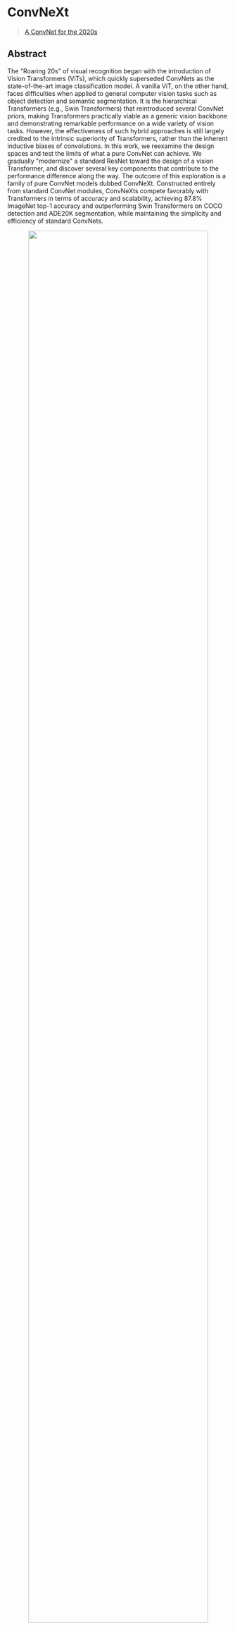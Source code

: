 # ConvNeXt

> [A ConvNet for the 2020s](https://arxiv.org/abs/2201.03545)

## Abstract

The "Roaring 20s" of visual recognition began with the introduction of Vision Transformers (ViTs), which quickly superseded ConvNets as the state-of-the-art image classification model. A vanilla ViT, on the other hand, faces difficulties when applied to general computer vision tasks such as object detection and semantic segmentation. It is the hierarchical Transformers (e.g., Swin Transformers) that reintroduced several ConvNet priors, making Transformers practically viable as a generic vision backbone and demonstrating remarkable performance on a wide variety of vision tasks. However, the effectiveness of such hybrid approaches is still largely credited to the intrinsic superiority of Transformers, rather than the inherent inductive biases of convolutions. In this work, we reexamine the design spaces and test the limits of what a pure ConvNet can achieve. We gradually "modernize" a standard ResNet toward the design of a vision Transformer, and discover several key components that contribute to the performance difference along the way. The outcome of this exploration is a family of pure ConvNet models dubbed ConvNeXt. Constructed entirely from standard ConvNet modules, ConvNeXts compete favorably with Transformers in terms of accuracy and scalability, achieving 87.8% ImageNet top-1 accuracy and outperforming Swin Transformers on COCO detection and ADE20K segmentation, while maintaining the simplicity and efficiency of standard ConvNets.

<div align=center>
<img src="https://user-images.githubusercontent.com/8370623/148624004-e9581042-ea4d-4e10-b3bd-42c92b02053b.png" width="90%"/>
</div>

## Results and models

DOTA1.0

|          Backbone          |  mAP  | Angle | lr schd | Mem (GB) | Inf Time (fps) | Aug | Batch Size |                                                                  Configs                                                                  |                                                                                                                                                                                                                   Download                                                                                                                                                                                                                   |
| :------------------------: | :---: | :---: | :-----: | :------: | :------------: | :-: | :--------: | :---------------------------------------------------------------------------------------------------------------------------------------: | :------------------------------------------------------------------------------------------------------------------------------------------------------------------------------------------------------------------------------------------------------------------------------------------------------------------------------------------------------------------------------------------------------------------------------------------: |
|  ResNet50 (1024,1024,200)  | 70.22 | le90  |   1x    |   3.35   |      16.9      |  -  |     2      |         [rotated_retinanet_obb_kld_stable_r50_fpn_1x_dota_le90](../kld/rotated_retinanet_obb_kld_stable_r50_fpn_1x_dota_le90.py)          |                            [model](https://download.openmmlab.com/mmrotate/v0.1.0/kld/rotated_retinanet_obb_kld_stable_r50_fpn_1x_dota_le90/rotated_retinanet_obb_kld_stable_r50_fpn_1x_dota_le90-31193e00.pth) \| [log](https://download.openmmlab.com/mmrotate/v0.1.0/kld/rotated_retinanet_obb_kld_stable_r50_fpn_1x_dota_le90/rotated_retinanet_obb_kld_stable_r50_fpn_1x_dota_le90_20220402_225531.log.json)                            |
|  ResNet50 (1024,1024,200)  | 71.30 | le90  |   1x    |   3.61   |      16.9      |  -  |     2      |   [rotated_retinanet_obb_kld_stable_r50_adamw_fpn_1x_dota_le90](../kld/rotated_retinanet_obb_kld_stable_r50_adamw_fpn_1x_dota_le90.py)    |                [model](https://download.openmmlab.com/mmrotate/v0.1.0/kld/rotated_retinanet_obb_kld_stable_r50_adamw_fpn_1x_dota_le90/rotated_retinanet_obb_kld_stable_r50_adamw_fpn_1x_dota_le90-474d9955.pth) \| [log](https://download.openmmlab.com/mmrotate/v0.1.0/kld/rotated_retinanet_obb_kld_stable_r50_adamw_fpn_1x_dota_le90/rotated_retinanet_obb_kld_stable_r50_adamw_fpn_1x_dota_le90_20220608_003758.log.json)                |
| ConvNeXt-T (1024,1024,200) | 74.49 | le90  |   1x    |   6.12   |      7.9       |  -  |     2      | [rotated_retinanet_obb_kld_stable_convnext_adamw_fpn_1x_dota_le90](./rotated_retinanet_obb_kld_stable_convnext_adamw_fpn_1x_dota_le90.py) | [model](https://download.openmmlab.com/mmrotate/v0.1.0/convnext/rotated_retinanet_obb_kld_stable_convnext_adamw_fpn_1x_dota_le90/rotated_retinanet_obb_kld_stable_convnext_adamw_fpn_1x_dota_le90-388184f6.pth) \| [log](https://download.openmmlab.com/mmrotate/v0.1.0/convnext/rotated_retinanet_obb_kld_stable_convnext_adamw_fpn_1x_dota_le90/rotated_retinanet_obb_kld_stable_convnext_adamw_fpn_1x_dota_le90_20220608_191712.log.json) |

**Note**:

- ConvNeXt backbone needs to install [MMClassification](https://github.com/open-mmlab/mmclassification) first, which has abundant backbones for downstream tasks.

```shell
pip install mmcls>=0.22.0
```

- The performance may be unstable according to mmdetection's experience.

## Citation

```bibtex
@article{liu2022convnet,
  title={A ConvNet for the 2020s},
  author={Liu, Zhuang and Mao, Hanzi and Wu, Chao-Yuan and Feichtenhofer, Christoph and Darrell, Trevor and Xie, Saining},
  journal={Proceedings of the IEEE/CVF Conference on Computer Vision and Pattern Recognition (CVPR)},
  year={2022}
}
```
